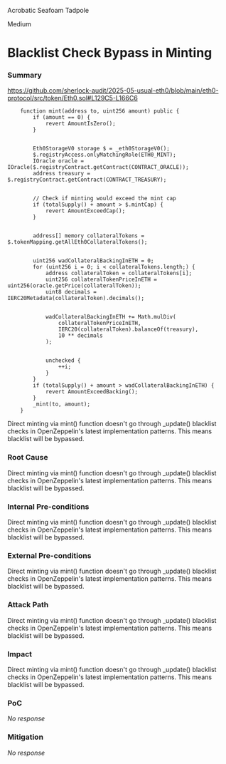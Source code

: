 Acrobatic Seafoam Tadpole

Medium

# Blacklist Check Bypass in Minting

### Summary

https://github.com/sherlock-audit/2025-05-usual-eth0/blob/main/eth0-protocol/src/token/Eth0.sol#L129C5-L166C6

```solidity
    function mint(address to, uint256 amount) public {
        if (amount == 0) {
            revert AmountIsZero();
        }


        Eth0StorageV0 storage $ = _eth0StorageV0();
        $.registryAccess.onlyMatchingRole(ETH0_MINT);
        IOracle oracle = IOracle($.registryContract.getContract(CONTRACT_ORACLE));
        address treasury = $.registryContract.getContract(CONTRACT_TREASURY);


        // Check if minting would exceed the mint cap
        if (totalSupply() + amount > $.mintCap) {
            revert AmountExceedCap();
        }


        address[] memory collateralTokens = $.tokenMapping.getAllEth0CollateralTokens();


        uint256 wadCollateralBackingInETH = 0;
        for (uint256 i = 0; i < collateralTokens.length;) {
            address collateralToken = collateralTokens[i];
            uint256 collateralTokenPriceInETH = uint256(oracle.getPrice(collateralToken));
            uint8 decimals = IERC20Metadata(collateralToken).decimals();


            wadCollateralBackingInETH += Math.mulDiv(
                collateralTokenPriceInETH,
                IERC20(collateralToken).balanceOf(treasury),
                10 ** decimals
            );


            unchecked {
                ++i;
            }
        }
        if (totalSupply() + amount > wadCollateralBackingInETH) {
            revert AmountExceedBacking();
        }
        _mint(to, amount);
    }
```

Direct minting via mint() function doesn't go through _update() blacklist checks in OpenZeppelin's latest implementation patterns. This means blacklist will be bypassed.

### Root Cause

Direct minting via mint() function doesn't go through _update() blacklist checks in OpenZeppelin's latest implementation patterns. This means blacklist will be bypassed.

### Internal Pre-conditions

Direct minting via mint() function doesn't go through _update() blacklist checks in OpenZeppelin's latest implementation patterns. This means blacklist will be bypassed.

### External Pre-conditions

Direct minting via mint() function doesn't go through _update() blacklist checks in OpenZeppelin's latest implementation patterns. This means blacklist will be bypassed.

### Attack Path

Direct minting via mint() function doesn't go through _update() blacklist checks in OpenZeppelin's latest implementation patterns. This means blacklist will be bypassed.

### Impact

Direct minting via mint() function doesn't go through _update() blacklist checks in OpenZeppelin's latest implementation patterns. This means blacklist will be bypassed.

### PoC

_No response_

### Mitigation

_No response_